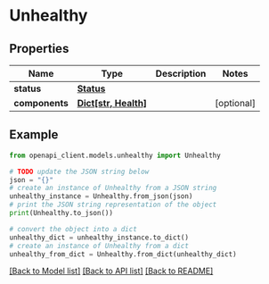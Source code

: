 # Unhealthy


## Properties

Name | Type | Description | Notes
------------ | ------------- | ------------- | -------------
**status** | [**Status**](Status.md) |  | 
**components** | [**Dict[str, Health]**](Health.md) |  | [optional] 

## Example

```python
from openapi_client.models.unhealthy import Unhealthy

# TODO update the JSON string below
json = "{}"
# create an instance of Unhealthy from a JSON string
unhealthy_instance = Unhealthy.from_json(json)
# print the JSON string representation of the object
print(Unhealthy.to_json())

# convert the object into a dict
unhealthy_dict = unhealthy_instance.to_dict()
# create an instance of Unhealthy from a dict
unhealthy_from_dict = Unhealthy.from_dict(unhealthy_dict)
```
[[Back to Model list]](../README.md#documentation-for-models) [[Back to API list]](../README.md#documentation-for-api-endpoints) [[Back to README]](../README.md)


